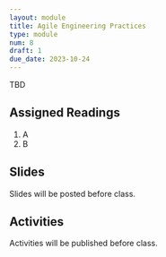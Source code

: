 ```yaml
---
layout: module
title: Agile Engineering Practices
type: module
num: 8
draft: 1
due_date: 2023-10-24
---
```


TBD

## Assigned Readings

1. A
2. B

## Slides
Slides will be posted before class.


## Activities
Activities will be published before class.
